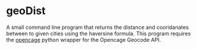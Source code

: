# geoDist

A small command line program that returns the distance and cooridanates between to given cities using the haversine formula. This program requires the [opencage](https://github.com/OpenCageData/python-opencage-geocoder) python wrapper for the Opencage Geocode API.